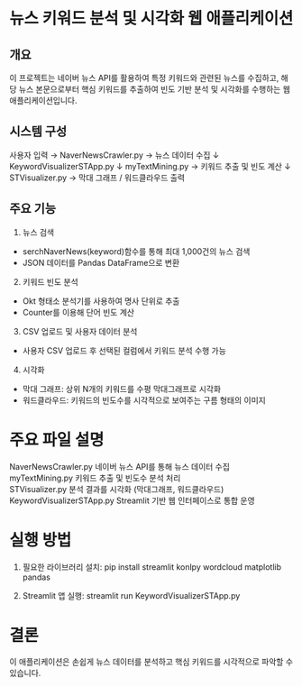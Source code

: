 # 뉴스 키워드 분석 및 시각화 웹 애플리케이션

## 개요
이 프로젝트는 네이버 뉴스 API를 활용하여 특정 키워드와 관련된 뉴스를 수집하고, 해당 뉴스 본문으로부터 핵심 키워드를 추출하여 빈도 기반 분석 및 시각화를 수행하는 웹 애플리케이션입니다.


## 시스템 구성

사용자 입력 → NaverNewsCrawler.py → 뉴스 데이터 수집 ↓ KeywordVisualizerSTApp.py ↓ myTextMining.py → 키워드 추출 및 빈도 계산 ↓ STVisualizer.py → 막대 그래프 / 워드클라우드 출력


## 주요 기능


1. 뉴스 검색
- serchNaverNews(keyword)함수를 통해 최대 1,000건의 뉴스 검색
- JSON 데이터를 Pandas DataFrame으로 변환

2. 키워드 빈도 분석
- Okt 형태소 분석기를 사용하여 명사 단위로 추출
- Counter를 이용해 단어 빈도 계산

3. CSV 업로드 및 사용자 데이터 분석
- 사용자 CSV 업로드 후 선택된 컬럼에서 키워드 분석 수행 가능

4. 시각화
- 막대 그래프: 상위 N개의 키워드를 수평 막대그래프로 시각화
- 워드클라우드: 키워드의 빈도수를 시각적으로 보여주는 구름 형태의 이미지

# 주요 파일 설명

NaverNewsCrawler.py  네이버 뉴스 API를 통해 뉴스 데이터 수집   
myTextMining.py      키워드 추출 및 빈도수 분석 처리           
STVisualizer.py         분석 결과를 시각화 (막대그래프, 워드클라우드) 
KeywordVisualizerSTApp.py  Streamlit 기반 웹 인터페이스로 통합 운영 


# 실행 방법

1. 필요한 라이브러리 설치: pip install streamlit konlpy wordcloud matplotlib pandas

2. Streamlit 앱 실행: streamlit run KeywordVisualizerSTApp.py
   
# 결론

이 애플리케이션은 손쉽게 뉴스 데이터를 분석하고 핵심 키워드를 시각적으로 파악할 수 있습니다.
